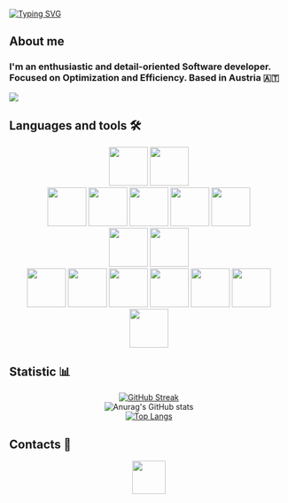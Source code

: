 [![Typing SVG](https://readme-typing-svg.herokuapp.com?font=Fira+Code&weight=600&size=30&pause=1000&color=00FFFF&width=435&lines=Hi+everyone!+I'm+Roman;Software+developer)](https://git.io/typing-svg)


## About me 
### I'm an enthusiastic and detail-oriented Software developer. Focused on Optimization and Efficiency. Based in Austria 🇦🇹

![](https://komarev.com/ghpvc/?username=rkozhan&style=flat&color=81fe03&abbreviated=true)

## Languages and tools 🛠️

<div align="center">
<img src="https://cdn.jsdelivr.net/gh/devicons/devicon/icons/java/java-original-wordmark.svg" width="70px" />  
<img src="https://cdn.jsdelivr.net/gh/devicons/devicon@latest/icons/spring/spring-original.svg"  width="70px"/>
<br/>
<img src="https://cdn.jsdelivr.net/gh/devicons/devicon@latest/icons/azuresqldatabase/azuresqldatabase-original.svg" width="70px"/>
<img src="https://cdn.jsdelivr.net/gh/devicons/devicon/icons/mysql/mysql-original-wordmark.svg" width="70px" />	  
<img src="https://cdn.jsdelivr.net/gh/devicons/devicon@latest/icons/mongodb/mongodb-original.svg" width="70px" />     
<img src="https://cdn.jsdelivr.net/gh/devicons/devicon@latest/icons/redis/redis-original.svg" width="70px" />
<img src="https://cdn.jsdelivr.net/gh/devicons/devicon/icons/firebase/firebase-plain-wordmark.svg" width="70px" />
<br/> 
<img src="https://cdn.jsdelivr.net/gh/devicons/devicon@latest/icons/docker/docker-plain.svg" width="70px" />
<img src="https://cdn.jsdelivr.net/gh/devicons/devicon@latest/icons/podman/podman-original.svg" width="70px"/>
<br/>  
<img src="https://cdn.jsdelivr.net/gh/devicons/devicon@latest/icons/angularjs/angularjs-plain.svg"  width="70px" />       
<img src="https://cdn.jsdelivr.net/gh/devicons/devicon@latest/icons/typescript/typescript-original.svg" width="70px" />      
<img src="https://cdn.jsdelivr.net/gh/devicons/devicon/icons/javascript/javascript-original.svg" width="70px"/>
<img src="https://cdn.jsdelivr.net/gh/devicons/devicon/icons/react/react-original.svg" width="70px" />
<img src="https://cdn.jsdelivr.net/gh/devicons/devicon/icons/redux/redux-original.svg" width="70px" />
<img src="https://cdn.jsdelivr.net/gh/devicons/devicon@latest/icons/php/php-original.svg" width="70px"/>
<img src="https://cdn.jsdelivr.net/gh/devicons/devicon/icons/sass/sass-original.svg" width="70px" />
</div>
 

## Statistic 📊

<div align="center">

[![GitHub Streak](http://github-readme-streak-stats.herokuapp.com?user=rkozhan&theme=ads-juicy-fresh&border_radius=5&date_format=j%20M%5B%20Y%5D)](https://git.io/streak-stats)
<br/>
![Anurag's GitHub stats](https://github-readme-stats.vercel.app/api?username=rkozhan&show_icons=true&theme=chartreuse-dark&bg_color=0d0c15&icon_color=fe5701)
<br/>
[![Top Langs](https://github-readme-stats.vercel.app/api/top-langs/?username=rkozhan&layout=compact&bg_color=0d0c15&title_color=81fe03&text_color=fefefe&border_radius=5)](https://github.com/rkozhan/github-readme-stats)

</div>

## Contacts 📲
<div align="center">
<a href="https://www.linkedin.com/in/rkozhan/"><img src="https://cdn.jsdelivr.net/gh/devicons/devicon/icons/linkedin/linkedin-original.svg" width="60px" target="_blank" rel="noreferrer noopener"/></a>
<div>

<!--
**rkozhan/rkozhan** is a ✨ _special_ ✨ repository because its `README.md` (this file) appears on your GitHub profile.

Here are some ideas to get you started:

- 🔭 I’m currently working on ...
- 🌱 I’m currently learning ...
- 👯 I’m looking to collaborate on ...
- 🤔 I’m looking for help with ...
- 💬 Ask me about ...
- 📫 How to reach me: ...
- 😄 Pronouns: ...
- ⚡ Fun fact: ...
-->
